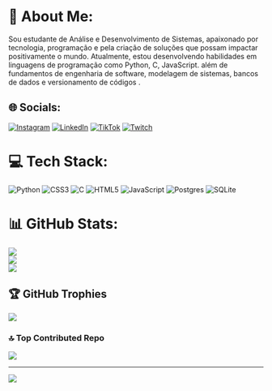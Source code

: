 # 💫 About Me:
Sou estudante de Análise e Desenvolvimento de Sistemas, apaixonado por tecnologia, programação e pela criação de soluções que possam impactar positivamente o mundo. Atualmente, estou desenvolvendo habilidades em linguagens de programação como Python, C, JavaScript. além de fundamentos de engenharia de software, modelagem de sistemas, bancos de dados e versionamento de códigos .


## 🌐 Socials:
[![Instagram](https://img.shields.io/badge/Instagram-%23E4405F.svg?logo=Instagram&logoColor=white)](https://instagram.com/https://www.instagram.com/joao.ale25/) [![LinkedIn](https://img.shields.io/badge/LinkedIn-%230077B5.svg?logo=linkedin&logoColor=white)](https://linkedin.com/in/https://www.linkedin.com/in/joão-alexandre-da-costa-091898327/) [![TikTok](https://img.shields.io/badge/TikTok-%23000000.svg?logo=TikTok&logoColor=white)](https://tiktok.com/@https://www.tiktok.com/@joao.ale25) [![Twitch](https://img.shields.io/badge/Twitch-%239146FF.svg?logo=Twitch&logoColor=white)](https://twitch.tv/https://www.twitch.tv/jadc_) 

# 💻 Tech Stack:
![Python](https://img.shields.io/badge/python-3670A0?style=for-the-badge&logo=python&logoColor=ffdd54) ![CSS3](https://img.shields.io/badge/css3-%231572B6.svg?style=for-the-badge&logo=css3&logoColor=white) ![C](https://img.shields.io/badge/c-%2300599C.svg?style=for-the-badge&logo=c&logoColor=white) ![HTML5](https://img.shields.io/badge/html5-%23E34F26.svg?style=for-the-badge&logo=html5&logoColor=white) ![JavaScript](https://img.shields.io/badge/javascript-%23323330.svg?style=for-the-badge&logo=javascript&logoColor=%23F7DF1E) ![Postgres](https://img.shields.io/badge/postgres-%23316192.svg?style=for-the-badge&logo=postgresql&logoColor=white) ![SQLite](https://img.shields.io/badge/sqlite-%2307405e.svg?style=for-the-badge&logo=sqlite&logoColor=white)
# 📊 GitHub Stats:
![](https://github-readme-stats.vercel.app/api?username=Jadc-1&theme=radical&hide_border=false&include_all_commits=false&count_private=false)<br/>
![](https://github-readme-streak-stats.herokuapp.com/?user=Jadc-1&theme=radical&hide_border=false)<br/>
![](https://github-readme-stats.vercel.app/api/top-langs/?username=Jadc-1&theme=radical&hide_border=false&include_all_commits=false&count_private=false&layout=compact)

## 🏆 GitHub Trophies
![](https://github-profile-trophy.vercel.app/?username=Jadc-1&theme=radical&no-frame=false&no-bg=true&margin-w=4)

### 🔝 Top Contributed Repo
![](https://github-contributor-stats.vercel.app/api?username=Jadc-1&limit=5&theme=dark&combine_all_yearly_contributions=true)

---
[![](https://visitcount.itsvg.in/api?id=Jadc-1&icon=0&color=0)](https://visitcount.itsvg.in)

<!-- Proudly created with GPRM ( https://gprm.itsvg.in ) -->
